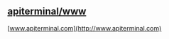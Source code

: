 ## [apiterminal/www](https://github.com/apiterminal/www/)

[www.apiterminal.com](http://www.apiterminal.com)
